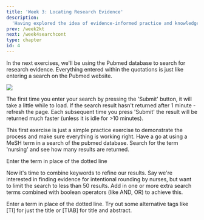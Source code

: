 ```yaml
---
title: 'Week 3: Locating Research Evidence'
description:
  'Having explored the idea of evidence-informed practice and knowledge translation in Module 1, we will now address the question of how to find research evidence. The focus in Module 2 is on developing systematic and effective approaches to locating and accessing research evidence.'
prev: /week2kt
next: /week4searchcont
type: chapter
id: 4
---
```


<exercise id="1" title="Introduction" type="slides">
<slides source="chapter3_01_introduction">
</slides>

</exercise>

<exercise id="3" title="First search">

In the next exercises, we'll be using the Pubmed database to search for research evidence. Everything entered within the quotations is just like entering a search on the Pubmed website.

<img src="/pubmed-nursing.png"/>


The first time you enter your search by pressing the 'Submit' button, it will take a little while to load. If the search result hasn't returned after 1 minute - refresh the page. Each subsequent time you press 'Submit' the result will be returned much faster (unless it is idle for >10 minutes).

This first exercise is just a simple practice exercise to demonstrate the process and make sure everything is working right. Have a go at using a MeSH term in a search of the pubmed database. Search for the term 'nursing' and see how many results are returned. 

<codeblock id="01_03">

Enter the term in place of the dotted line

</codeblock>

</exercise>
<exercise id="4" title="Refining a search">

Now it's time to combine keywords to refine our results. Say we're interested in finding evidence for intentional rounding by nurses, but want to limit the search to less than 50 results. Add in one or more extra search terms combined with boolean operators (like AND, OR) to achieve this.

<codeblock id="01_04">

Enter a term in place of the dotted line. Try out some alternative tags like [TI] for just the title or [TIAB] for title and abstract.

</codeblock>

</exercise>

<exercise id="8" title="Iframe" type="slides">
<slides source="chapter1_08_video">

</exercise>

